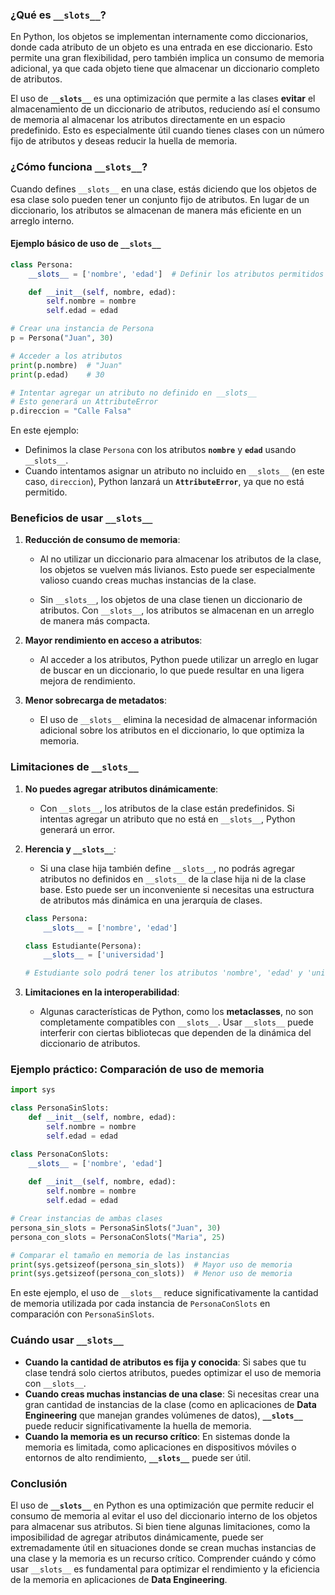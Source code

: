 
### ¿Qué es `__slots__`?

En Python, los objetos se implementan internamente como diccionarios, donde cada atributo de un objeto es una entrada en ese diccionario. Esto permite una gran flexibilidad, pero también implica un consumo de memoria adicional, ya que cada objeto tiene que almacenar un diccionario completo de atributos.

El uso de **`__slots__`** es una optimización que permite a las clases **evitar** el almacenamiento de un diccionario de atributos, reduciendo así el consumo de memoria al almacenar los atributos directamente en un espacio predefinido. Esto es especialmente útil cuando tienes clases con un número fijo de atributos y deseas reducir la huella de memoria.

### ¿Cómo funciona `__slots__`?

Cuando defines `__slots__` en una clase, estás diciendo que los objetos de esa clase solo pueden tener un conjunto fijo de atributos. En lugar de un diccionario, los atributos se almacenan de manera más eficiente en un arreglo interno.

#### Ejemplo básico de uso de `__slots__`

```python
class Persona:
    __slots__ = ['nombre', 'edad']  # Definir los atributos permitidos

    def __init__(self, nombre, edad):
        self.nombre = nombre
        self.edad = edad

# Crear una instancia de Persona
p = Persona("Juan", 30)

# Acceder a los atributos
print(p.nombre)  # "Juan"
print(p.edad)    # 30

# Intentar agregar un atributo no definido en __slots__
# Esto generará un AttributeError
p.direccion = "Calle Falsa"
```

En este ejemplo:
- Definimos la clase `Persona` con los atributos **`nombre`** y **`edad`** usando `__slots__`.
- Cuando intentamos asignar un atributo no incluido en `__slots__` (en este caso, `direccion`), Python lanzará un **`AttributeError`**, ya que no está permitido.

### Beneficios de usar `__slots__`

1. **Reducción de consumo de memoria**:
   - Al no utilizar un diccionario para almacenar los atributos de la clase, los objetos se vuelven más livianos. Esto puede ser especialmente valioso cuando creas muchas instancias de la clase.
   
   - Sin `__slots__`, los objetos de una clase tienen un diccionario de atributos. Con `__slots__`, los atributos se almacenan en un arreglo de manera más compacta.
   
2. **Mayor rendimiento en acceso a atributos**:
   - Al acceder a los atributos, Python puede utilizar un arreglo en lugar de buscar en un diccionario, lo que puede resultar en una ligera mejora de rendimiento.
   
3. **Menor sobrecarga de metadatos**:
   - El uso de `__slots__` elimina la necesidad de almacenar información adicional sobre los atributos en el diccionario, lo que optimiza la memoria.

### Limitaciones de `__slots__`

1. **No puedes agregar atributos dinámicamente**:
   - Con `__slots__`, los atributos de la clase están predefinidos. Si intentas agregar un atributo que no está en `__slots__`, Python generará un error.
   
2. **Herencia y `__slots__`**:
   - Si una clase hija también define `__slots__`, no podrás agregar atributos no definidos en `__slots__` de la clase hija ni de la clase base. Esto puede ser un inconveniente si necesitas una estructura de atributos más dinámica en una jerarquía de clases.
   
   ```python
   class Persona:
       __slots__ = ['nombre', 'edad']

   class Estudiante(Persona):
       __slots__ = ['universidad']

   # Estudiante solo podrá tener los atributos 'nombre', 'edad' y 'universidad'
   ```

3. **Limitaciones en la interoperabilidad**:
   - Algunas características de Python, como los **metaclasses**, no son completamente compatibles con `__slots__`. Usar `__slots__` puede interferir con ciertas bibliotecas que dependen de la dinámica del diccionario de atributos.

### Ejemplo práctico: Comparación de uso de memoria

```python
import sys

class PersonaSinSlots:
    def __init__(self, nombre, edad):
        self.nombre = nombre
        self.edad = edad

class PersonaConSlots:
    __slots__ = ['nombre', 'edad']
    
    def __init__(self, nombre, edad):
        self.nombre = nombre
        self.edad = edad

# Crear instancias de ambas clases
persona_sin_slots = PersonaSinSlots("Juan", 30)
persona_con_slots = PersonaConSlots("Maria", 25)

# Comparar el tamaño en memoria de las instancias
print(sys.getsizeof(persona_sin_slots))  # Mayor uso de memoria
print(sys.getsizeof(persona_con_slots))  # Menor uso de memoria
```

En este ejemplo, el uso de `__slots__` reduce significativamente la cantidad de memoria utilizada por cada instancia de `PersonaConSlots` en comparación con `PersonaSinSlots`.

### Cuándo usar `__slots__`

- **Cuando la cantidad de atributos es fija y conocida**: Si sabes que tu clase tendrá solo ciertos atributos, puedes optimizar el uso de memoria con `__slots__`.
- **Cuando creas muchas instancias de una clase**: Si necesitas crear una gran cantidad de instancias de la clase (como en aplicaciones de **Data Engineering** que manejan grandes volúmenes de datos), **`__slots__`** puede reducir significativamente la huella de memoria.
- **Cuando la memoria es un recurso crítico**: En sistemas donde la memoria es limitada, como aplicaciones en dispositivos móviles o entornos de alto rendimiento, **`__slots__`** puede ser útil.

### Conclusión

El uso de **`__slots__`** en Python es una optimización que permite reducir el consumo de memoria al evitar el uso del diccionario interno de los objetos para almacenar sus atributos. Si bien tiene algunas limitaciones, como la imposibilidad de agregar atributos dinámicamente, puede ser extremadamente útil en situaciones donde se crean muchas instancias de una clase y la memoria es un recurso crítico. Comprender cuándo y cómo usar `__slots__` es fundamental para optimizar el rendimiento y la eficiencia de la memoria en aplicaciones de **Data Engineering**.

